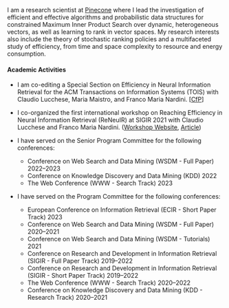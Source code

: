 I am a research scientist at [Pinecone](https://pinecone.io) where I lead the investigation
of efficient and effective algorithms and probabilistic data structures for constrained Maximum Inner Product Search over dynamic, heterogeneous vectors, as well as learning to rank in vector spaces.
My research interests also include the theory of stochastic ranking policies
and a multifaceted study of efficiency, from time and space complexity to
resource and energy consumption.


#### Academic Activities

+ I am co-editing a Special Section on Efficiency in Neural Information Retrieval for the ACM Transactions on Information Systems (TOIS) with Claudio Lucchese, Maria Maistro, and Franco Maria Nardini. [[CfP](https://dl.acm.org/pb-assets/static_journal_pages/tois/pdf/TOIS-SI-EfficiencyNIR-CFP-1659118130873.pdf)]
+ I co-organized the first international workshop on Reaching Efficiency in Neural Information Retrieval (ReNeuIR) at SIGIR 2021 with Claudio Lucchese and Franco Maria Nardini. ([Workshop Website](https://reneuir.org/), [Article](https://www.pinecone.io/learn/sigir-2022/))

+ I have served on the Senior Program Committee for the following conferences:
  + Conference on Web Search and Data Mining (WSDM - Full Paper) 2022–2023
  + Conference on Knowledge Discovery and Data Mining (KDD) 2022
  + The Web Conference (WWW - Search Track) 2023

+ I have served on the Program Committee for the following conferences:
  + European Conference on Information Retrieval (ECIR - Short Paper Track)
    2023
  + Conference on Web Search and Data Mining (WSDM - Full Paper) 2020–2021
  + Conference on Web Search and Data Mining (WSDM - Tutorials) 2021
  + Conference on Research and Development in Information Retrieval (SIGIR -
    Full Paper Track) 2019–2022
  + Conference on Research and Development in Information Retrieval (SIGIR -
    Short Paper Track) 2019–2022
  + The Web Conference (WWW - Search Track) 2020–2022
  + Conference on Knowledge Discovery and Data Mining (KDD - Research Track)
    2020–2021
